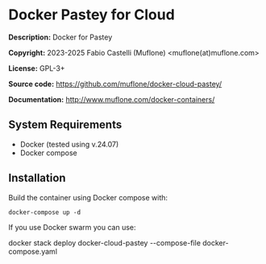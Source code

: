 Docker Pastey for Cloud
========================
**Description:** Docker for Pastey

**Copyright:** 2023-2025 Fabio Castelli (Muflone) <muflone(at)muflone.com>

**License:** GPL-3+

**Source code:** https://github.com/muflone/docker-cloud-pastey/

**Documentation:** http://www.muflone.com/docker-containers/

System Requirements
-------------------

* Docker (tested using v.24.07)
* Docker compose

Installation
------------

Build the container using Docker compose with:

    docker-compose up -d

If you use Docker swarm you can use:

   docker stack deploy docker-cloud-pastey --compose-file docker-compose.yaml

